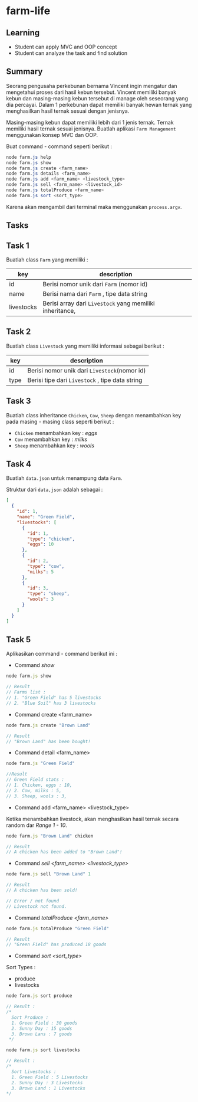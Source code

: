 # farm-life

## Learning

- Student can apply MVC and OOP concept
- Student can analyze the task and find solution

## Summary

Seorang pengusaha perkebunan bernama Vincent ingin mengatur dan mengetahui proses dari hasil kebun tersebut. Vincent memiliki banyak kebun dan masing-masing kebun tersebut di manage oleh seseorang yang dia percayai. Dalam 1 perkebunan dapat memiliki banyak hewan ternak yang menghasilkan hasil ternak sesuai dengan jenisnya.

Masing-masing kebun dapat memiliki lebih dari 1 jenis ternak. Ternak memiliki hasil ternak sesuai jenisnya. Buatlah aplikasi `Farm Management` menggunakan konsep MVC dan OOP.

Buat command - command seperti berikut :

```powershell
node farm.js help
node farm.js show
node farm.js create <farm_name>
node farm.js details <farm_name>
node farm.js add <farm_name> <livestock_type>
node farm.js sell <farm_name> <livestock_id>
node farm.js totalProduce <farm_name>
node farm.js sort <sort_type>
```

Karena akan mengambil dari terminal maka menggunakan `process.argv`.

## Tasks

## Task 1

Buatlah class `Farm` yang memiliki :

| key        | description                                              |
| ---------- | -------------------------------------------------------- |
| id         | Berisi nomor unik dari `Farm` (nomor id)                 |
| name       | Berisi nama dari `Farm` , tipe data string               |
| livestocks | Berisi array dari `Livestock` yang memiliki inheritance, |

## Task 2

Buatlah class `Livestock` yang memiliki informasi sebagai berikut :

| key  | description                                     |
| ---- | ----------------------------------------------- |
| id   | Berisi nomor unik dari `Livestock`(nomor id)    |
| type | Berisi tipe dari `Livestock` , tipe data string |

## Task 3

Buatlah class inheritance `Chicken`, `Cow`, `Sheep` dengan menambahkan key pada masing - masing class seperti berikut :

- `Chicken` menambahkan key : _eggs_
- `Cow` menambahkan key : _milks_
- `Sheep` menambahkan key : _wools_

## Task 4

Buatlah `data.json` untuk menampung data `Farm`.

Struktur dari `data,json` adalah sebagai :

```json
[
  {
    "id": 1,
    "name": "Green Field",
    "livestocks": [
      {
        "id": 1,
        "type": "chicken",
        "eggs": 10
      },
      {
        "id": 2,
        "type": "cow",
        "milks": 5
      },
      {
        "id": 3,
        "type": "sheep",
        "wools": 3
      }
    ]
  }
]
```

## Task 5

Aplikasikan command - command berikut ini :

- Command _show_

```js
node farm.js show

// Result
// Farms list :
// 1. "Green Field" has 5 livestocks
// 2. "Blue Soil" has 3 livestocks
```

- Command create <farm_name>

```js
node farm.js create "Brown Land"

// Result
// "Brown Land" has been bought!
```

- Command detail <farm_name>

```js
node farm.js "Green Field"

//Result
// Green Field stats :
// 1. Chicken, eggs : 10,
// 2. Cow, milks : 5,
// 3. Sheep, wools : 3,
```

- Command add <farm_name> <livestock_type>

Ketika menambahkan livestock, akan menghasilkan hasil ternak secara random dar _Range 1 - 10_.

```js
node farm.js "Brown Land" chicken

// Result
// A chicken has been added to "Brown Land"!
```

- Command _sell <farm_name> <livestock_type>_

```js
node farm.js sell "Brown Land" 1

// Result
// A chicken has been sold!

// Error / not found
// Livestock not found.
```

- Command _totalProduce <farm_name>_

```js
node farm.js totalProduce "Green Field"

// Result
// "Green Field" has produced 18 goods
```

- Command _sort <sort_type>_

Sort Types :

- produce
- livestocks

```js
node farm.js sort produce

// Result :
/*
  Sort Produce :
  1. Green Field : 30 goods
  2. Sunny Day : 15 goods
  3. Brown Lans : 7 goods
 */

node farm.js sort livestocks

// Result :
/*
  Sort Livestocks :
  1. Green Field : 5 Livestocks
  2. Sunny Day : 3 Livestocks
  3. Brown Land : 1 Livestocks
*/

```
